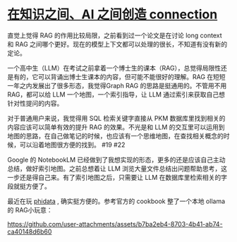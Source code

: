 # [在知识之间、AI 之间创造 connection](https://github.com/VandeeFeng/gitmemo/issues/26)

直觉上觉得 RAG 的作用比较局限，之前看到过一个论文是在讨论 long context 和 RAG 之间哪个更好。现在的模型上下文都可以处理的很长，不知道有没有新的定论。

一个高中生（LLM）在考试之前拿着一个博士生的课本（RAG），总觉得局限性还是有的，它可以背诵出博士生课本的内容，但可能不能很好的理解。RAG 在短短一年之内发展出了很多形态，我觉得Graph RAG 的思路是挺通用的。不管用不用 RAG，都可以给 LLM 一个地图，一个索引指导，让 LLM 通过索引来获取自己想针对性提问的内容。

对于普通用户来说，我觉得用 SQL 检索关键字直接从 PKM 数据库里找到相关的内容应该可以简单有效的提升 RAG 的效果。不光是和 LLM 的交互里可以运用到地图的思路，在自己做笔记的时候，也应该有一个思维地图，在查找相关概念的时候，可以沿着地图很方便的找到。 #19 #22 

Google 的 NotebookLM 已经做到了我想实现的形态，更多的还是应该自己主动总结，做好索引地图。之前总想着让 LLM 浏览大量文件总结出问题帮助思考，这一步还是得自己来。有了索引地图之后，只需要让 LLM 在数据库里检索相关的字段就挺方便了。

最近在玩 [phidata](https://github.com/phidatahq/phidata) , 确实挺方便的。参考官方的 cookbook 整了一个本地 ollama 的 RAG小玩意：

https://github.com/user-attachments/assets/b7ba2eb4-8703-4b41-ab74-ca40148d6b60

